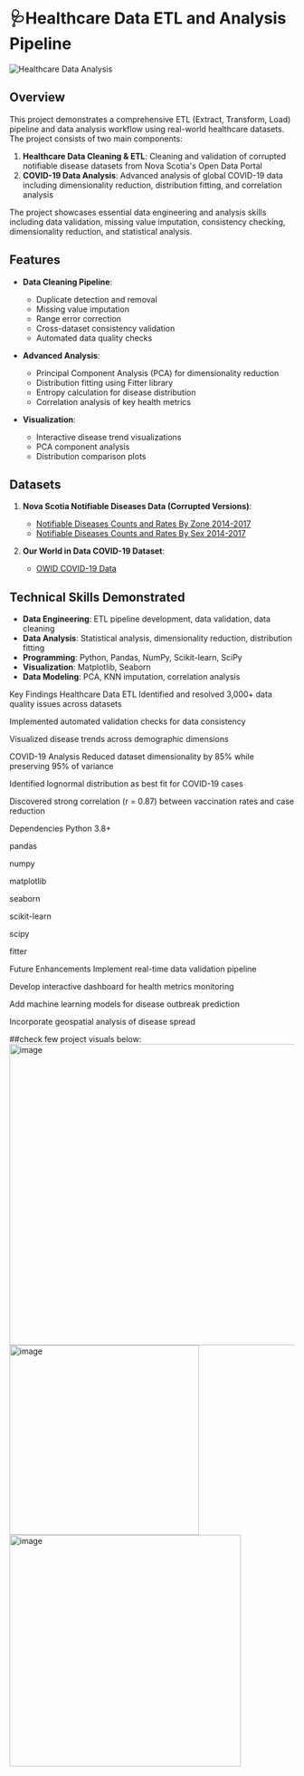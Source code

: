 # 🩺Healthcare Data ETL and Analysis Pipeline

![Healthcare Data Analysis](https://images.unsplash.com/photo-1576091160550-2173dba999ef?ixlib=rb-4.0.3&auto=format&fit=crop&w=1200&q=80)

## Overview
This project demonstrates a comprehensive ETL (Extract, Transform, Load) pipeline and data analysis workflow using real-world healthcare datasets. The project consists of two main components:

1. **Healthcare Data Cleaning & ETL**: Cleaning and validation of corrupted notifiable disease datasets from Nova Scotia's Open Data Portal
2. **COVID-19 Data Analysis**: Advanced analysis of global COVID-19 data including dimensionality reduction, distribution fitting, and correlation analysis

The project showcases essential data engineering and analysis skills including data validation, missing value imputation, consistency checking, dimensionality reduction, and statistical analysis.

## Features
- **Data Cleaning Pipeline**:
  - Duplicate detection and removal
  - Missing value imputation
  - Range error correction
  - Cross-dataset consistency validation
  - Automated data quality checks
  
- **Advanced Analysis**:
  - Principal Component Analysis (PCA) for dimensionality reduction
  - Distribution fitting using Fitter library
  - Entropy calculation for disease distribution
  - Correlation analysis of key health metrics
  
- **Visualization**:
  - Interactive disease trend visualizations
  - PCA component analysis
  - Distribution comparison plots

## Datasets
1. **Nova Scotia Notifiable Diseases Data (Corrupted Versions)**:
   - [Notifiable Diseases Counts and Rates By Zone 2014-2017](https://data.novascotia.ca/Health-and-Wellness/Notifiable-Diseases-Counts-and-Rates-By-Zone-2014-/36ek-n7n8)
   - [Notifiable Diseases Counts and Rates By Sex 2014-2017](https://data.novascotia.ca/Health-and-Wellness/Notifiable-Diseases-Counts-and-Rates-By-Sex-2014-2/hgpa-vixp)

2. **Our World in Data COVID-19 Dataset**:
   - [OWID COVID-19 Data](https://github.com/owid/covid-19-data/tree/master/public/data)

## Technical Skills Demonstrated
- **Data Engineering**: ETL pipeline development, data validation, data cleaning
- **Data Analysis**: Statistical analysis, dimensionality reduction, distribution fitting
- **Programming**: Python, Pandas, NumPy, Scikit-learn, SciPy
- **Visualization**: Matplotlib, Seaborn
- **Data Modeling**: PCA, KNN imputation, correlation analysis

Key Findings
Healthcare Data ETL
Identified and resolved 3,000+ data quality issues across datasets

Implemented automated validation checks for data consistency

Visualized disease trends across demographic dimensions

COVID-19 Analysis
Reduced dataset dimensionality by 85% while preserving 95% of variance

Identified lognormal distribution as best fit for COVID-19 cases

Discovered strong correlation (r = 0.87) between vaccination rates and case reduction

Dependencies
Python 3.8+

pandas

numpy

matplotlib

seaborn

scikit-learn

scipy

fitter

Future Enhancements
Implement real-time data validation pipeline

Develop interactive dashboard for health metrics monitoring

Add machine learning models for disease outbreak prediction

Incorporate geospatial analysis of disease spread

##check few project visuals below: 
<img width="532" alt="image" src="https://github.com/user-attachments/assets/8679717a-9c5d-406b-910d-a2d50713ab9a" />
<img width="335" alt="image" src="https://github.com/user-attachments/assets/85e89239-041f-48fe-bf62-384bff60fb03" />
<img width="409" alt="image" src="https://github.com/user-attachments/assets/d6a39e1f-48f3-4c9d-a54c-80b5f385c90b" />



